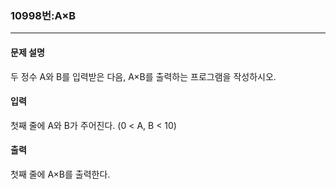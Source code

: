 ### 10998번:A×B

***

#### 문제 설명
두 정수 A와 B를 입력받은 다음, A×B를 출력하는 프로그램을 작성하시오.

#### 입력
첫째 줄에 A와 B가 주어진다. (0 < A, B < 10)

#### 출력
첫째 줄에 A×B를 출력한다.